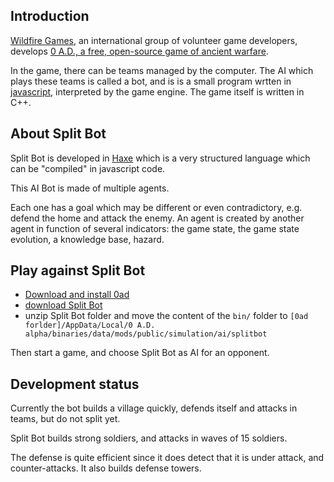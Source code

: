 ## Introduction

[Wildfire Games](http://wildfiregames.com/), an international group of volunteer game developers, develops [0 A.D., a free, open-source game of ancient warfare](http://play0ad.com/).

In the game, there can be teams managed by the computer. The AI which plays these teams is called a bot, and is is a small program wrtten in [javascript](https://en.wikipedia.org/wiki/JavaScript), interpreted by the game engine. The game itself is written in C++.

## About Split Bot

Split Bot is developed in [Haxe](http://haxe.org) which is a very structured language which can be "compiled" in javascript code.

This AI Bot is made of multiple agents.

Each one has a goal which may be different or even contradictory, e.g. defend the home and attack the enemy. An agent is created by another agent in function of several indicators: the game state, the game state evolution, a knowledge base, hazard.

## Play against Split Bot

* [Download and install 0ad](http://play0ad.com/)
* [download Split Bot](https://github.com/lexoyo/split-bot)
* unzip Split Bot folder and move the content of the `bin/` folder to `[0ad forlder]/AppData/Local/0 A.D. alpha/binaries/data/mods/public/simulation/ai/splitbot`

Then start a game, and choose Split Bot as AI for an opponent.

## Development status

Currently the bot builds a village quickly, defends itself and attacks in teams, but do not split yet.

Split Bot builds strong soldiers, and attacks in waves of 15 soldiers.

The defense is quite efficient since it does detect that it is under attack, and counter-attacks. It also builds defense towers.

